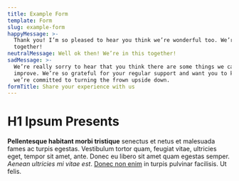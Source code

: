 ```yaml
---
title: Example Form
template: Form
slug: example-form
happyMessage: >-
  Thank you! I’m so pleased to hear you think we’re wonderful too. We’re in this
  together!
neutralMessage: Well ok then! We’re in this together!
sadMessage: >-
  We’re really sorry to hear that you think there are some things we can
  improve. We’re so grateful for your regular support and want you to know that
  we’re committed to turning the frown upside down. 
formTitle: Share your experience with us
---
```


# H1 Ipsum Presents

**Pellentesque habitant morbi tristique** senectus et netus et malesuada fames ac turpis egestas. Vestibulum tortor quam, feugiat vitae, ultricies eget, tempor sit amet, ante. Donec eu libero sit amet quam egestas semper. _Aenean ultricies mi vitae est_. [Donec non enim](http://google.com) in turpis pulvinar facilisis. Ut felis.
